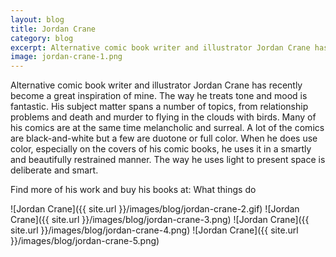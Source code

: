 ```yaml
---              
layout: blog
title: Jordan Crane
category: blog
excerpt: Alternative comic book writer and illustrator Jordan Crane has recently become a great inspiration of mine.
image: jordan-crane-1.png
---
```

Alternative comic book writer and illustrator Jordan Crane has recently become a great inspiration of mine. The way he treats tone and mood is fantastic. His subject matter spans a number of topics, from relationship problems and death and murder to flying in the clouds with birds. Many of his comics are at the same time melancholic and surreal. A lot of the comics are black-and-white but a few are duotone or full color. When he does use color, especially on the covers of his comic books, he uses it in a smartly and beautifully restrained manner. The way he uses light to present space is deliberate and smart.

Find more of his work and buy his books at: What things do

![Jordan Crane]({{ site.url }}/images/blog/jordan-crane-2.gif)
![Jordan Crane]({{ site.url }}/images/blog/jordan-crane-3.png)
![Jordan Crane]({{ site.url }}/images/blog/jordan-crane-4.png)
![Jordan Crane]({{ site.url }}/images/blog/jordan-crane-5.png)
